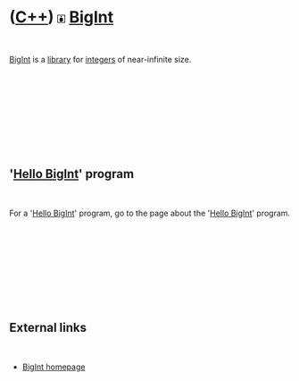 
 

 

 

 

 

([C++](Cpp.md)) ![BigInt](PicBigInt.png) [BigInt](CppBigInt.md)
=================================================================

 

[BigInt](CppBigInt.md) is a [library](CppLibrary.md) for
[integers](CppInt.md) of near-infinite size.

 

 

 

 

 

'[Hello BigInt](CppHelloBigInt.md)' program
--------------------------------------------

 

For a '[Hello BigInt](CppHelloBigInt.md)' program, go to the page about
the '[Hello BigInt](CppHelloBigInt.md)' program.

 

 

 

 

 

External links
--------------

 

-   [BigInt homepage](https://mattmccutchen.net/bigint)

 

 

 

 

 

 

